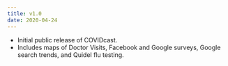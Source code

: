 ```yaml
---
title: v1.0
date: 2020-04-24
---
```


- Initial public release of COVIDcast.
- Includes maps of Doctor Visits, Facebook and Google surveys, Google search trends, and Quidel flu testing.
